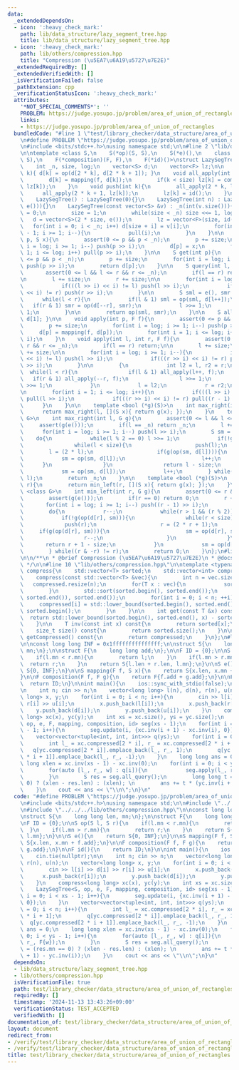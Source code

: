 ```yaml
---
data:
  _extendedDependsOn:
  - icon: ':heavy_check_mark:'
    path: lib/data_structure/lazy_segment_tree.hpp
    title: lib/data_structure/lazy_segment_tree.hpp
  - icon: ':heavy_check_mark:'
    path: lib/others/compression.hpp
    title: "Compression (\u5EA7\u6A19\u5727\u7E2E)"
  _extendedRequiredBy: []
  _extendedVerifiedWith: []
  _isVerificationFailed: false
  _pathExtension: cpp
  _verificationStatusIcon: ':heavy_check_mark:'
  attributes:
    '*NOT_SPECIAL_COMMENTS*': ''
    PROBLEM: https://judge.yosupo.jp/problem/area_of_union_of_rectangles
    links:
    - https://judge.yosupo.jp/problem/area_of_union_of_rectangles
  bundledCode: "#line 1 \"test/library_checker/data_structure/area_of_union_of_rectangles.test.cpp\"\
    \n#define PROBLEM \"https://judge.yosupo.jp/problem/area_of_union_of_rectangles\"\
    \n#include <bits/stdc++.h>\nusing namespace std;\n\n#line 2 \"lib/data_structure/lazy_segment_tree.hpp\"\
    \n\ntemplate <class S,\n    S(*op)(S, S),\n    S(*e)(),\n    class F,\n    S(*mapping)(F,\
    \ S),\n    F(*composition)(F, F),\n    F(*id)()>\nstruct LazySegTree{\nprivate:\n\
    \    int _n, size, log;\n    vector<S> d;\n    vector<F> lz;\n\n    void pull(int\
    \ k){ d[k] = op(d[2 * k], d[2 * k + 1]); }\n    void all_apply(int k, F f){\n\
    \        d[k] = mapping(f, d[k]);\n        if(k < size) lz[k] = composition(f,\
    \ lz[k]);\n    }\n    void push(int k){\n        all_apply(2 * k, lz[k]);\n  \
    \      all_apply(2 * k + 1, lz[k]);\n        lz[k] = id();\n    }\n\npublic:\n\
    \    LazySegTree() : LazySegTree(0){}\n    LazySegTree(int n) : LazySegTree(vector<S>(n,\
    \ e())){}\n    LazySegTree(const vector<S> &v) : _n(int(v.size())){\n        log\
    \ = 0;\n        size = 1;\n        while(size < _n) size <<= 1, log++;\n     \
    \   d = vector<S>(2 * size, e());\n        lz = vector<F>(size, id());\n     \
    \   for(int i = 0; i < _n; i++) d[size + i] = v[i];\n        for(int i = size\
    \ - 1; i >= 1; i--){\n            pull(i);\n        }\n    }\n\n    void update(int\
    \ p, S x){\n        assert(0 <= p && p < _n);\n        p += size;\n        for(int\
    \ i = log; i >= 1; i--) push(p >> i);\n        d[p] = x;\n        for(int i =\
    \ 1; i <= log; i++) pull(p >> i);\n    }\n\n    S get(int p){\n        assert(0\
    \ <= p && p < _n);\n        p += size;\n        for(int i = log; i >= 1; i--)\
    \ push(p >> i);\n        return d[p];\n    }\n\n    S query(int l, int r){\n \
    \       assert(0 <= l && l <= r && r <= _n);\n        if(l == r) return e();\n\
    \n        l += size;\n        r += size;\n\n        for(int i = log; i >= 1; i--){\n\
    \            if(((l >> i) << i) != l) push(l >> i);\n            if(((r >> i)\
    \ << i) != r) push(r >> i);\n        }\n\n        S sml = e(), smr = e();\n  \
    \      while(l < r){\n            if(l & 1) sml = op(sml, d[l++]);\n         \
    \   if(r & 1) smr = op(d[--r], smr);\n            l >>= 1;\n            r >>=\
    \ 1;\n        }\n\n        return op(sml, smr);\n    }\n\n    S all_query(){ return\
    \ d[1]; }\n\n    void apply(int p, F f){\n        assert(0 <= p && p < _n);\n\
    \        p += size;\n        for(int i = log; i >= 1; i--) push(p >> i);\n   \
    \     d[p] = mapping(f, d[p]);\n        for(int i = 1; i <= log; i++) pull(p >>\
    \ i);\n    }\n    void apply(int l, int r, F f){\n        assert(0 <= l && l <=\
    \ r && r <= _n);\n        if(l == r) return;\n\n        l += size;\n        r\
    \ += size;\n\n        for(int i = log; i >= 1; i--){\n            if(((l >> i)\
    \ << i) != l) push(l >> i);\n            if(((r >> i) << i) != r) push((r - 1)\
    \ >> i);\n        }\n\n        {\n            int l2 = l, r2 = r;\n          \
    \  while(l < r){\n                if(l & 1) all_apply(l++, f);\n             \
    \   if(r & 1) all_apply(--r, f);\n                l >>= 1;\n                r\
    \ >>= 1;\n            }\n            l = l2;\n            r = r2;\n        }\n\
    \n        for(int i = 1; i <= log; i++){\n            if(((l >> i) << i) != l)\
    \ pull(l >> i);\n            if(((r >> i) << i) != r) pull((r - 1) >> i);\n  \
    \      }\n    }\n\n    template <bool (*g)(S)>\n    int max_right(int l){\n  \
    \      return max_right(l, [](S x){ return g(x); });\n    }\n    template <class\
    \ G>\n    int max_right(int l, G g){\n        assert(0 <= l && l <= _n);\n   \
    \     assert(g(e()));\n        if(l == _n) return _n;\n        l += size;\n  \
    \      for(int i = log; i >= 1; i--) push(l >> i);\n        S sm = e();\n    \
    \    do{\n            while(l % 2 == 0) l >>= 1;\n            if(!g(op(sm, d[l]))){\n\
    \                while(l < size){\n                    push(l);\n            \
    \        l = (2 * l);\n                    if(g(op(sm, d[l]))){\n            \
    \            sm = op(sm, d[l]);\n                        l++;\n              \
    \      }\n                }\n                return l - size;\n            }\n\
    \            sm = op(sm, d[l]);\n            l++;\n        } while((l & -l) !=\
    \ l);\n        return _n;\n    }\n\n    template <bool (*g)(S)>\n    int min_left(int\
    \ r){\n        return min_left(r, [](S x){ return g(x); });\n    }\n    template\
    \ <class G>\n    int min_left(int r, G g){\n        assert(0 <= r && r <= _n);\n\
    \        assert(g(e()));\n        if(r == 0) return 0;\n        r += size;\n \
    \       for(int i = log; i >= 1; i--) push((r - 1) >> i);\n        S sm = e();\n\
    \        do{\n            r--;\n            while(r > 1 && (r % 2)) r >>= 1;\n\
    \            if(!g(op(d[r], sm))){\n                while(r < size){\n       \
    \             push(r);\n                    r = (2 * r + 1);\n               \
    \     if(g(op(d[r], sm))){\n                        sm = op(d[r], sm);\n     \
    \                   r--;\n                    }\n                }\n         \
    \       return r + 1 - size;\n            }\n            sm = op(d[r], sm);\n\
    \        } while((r & -r) != r);\n        return 0;\n    }\n};\n#line 2 \"lib/others/compression.hpp\"\
    \n\n/**\n * @brief Compression (\u5EA7\u6A19\u5727\u7E2E)\n * @docs docs/others/compression.md\n\
    \ */\n\n#line 10 \"lib/others/compression.hpp\"\n\ntemplate <typename T>\nstruct\
    \ compress{\n    std::vector<T> sorted;\n    std::vector<int> compressed;\n\n\
    \    compress(const std::vector<T> &vec){\n        int n = vec.size();\n     \
    \   compressed.resize(n);\n        for(T x : vec){\n            sorted.emplace_back(x);\n\
    \        }\n        std::sort(sorted.begin(), sorted.end());\n        sorted.erase(std::unique(sorted.begin(),\
    \ sorted.end()), sorted.end());\n        for(int i = 0; i < n; ++i){\n       \
    \     compressed[i] = std::lower_bound(sorted.begin(), sorted.end(), vec[i]) -\
    \ sorted.begin();\n        }\n    }\n\n    int get(const T &x) const{\n      \
    \  return std::lower_bound(sorted.begin(), sorted.end(), x) - sorted.begin();\n\
    \    }\n\n    T inv(const int x) const{\n        return sorted[x];\n    }\n\n\
    \    size_t size() const{\n        return sorted.size();\n    }\n\n    std::vector<T>\
    \ getCompressed() const{\n        return compressed;\n    }\n};\n#line 7 \"test/library_checker/data_structure/area_of_union_of_rectangles.test.cpp\"\
    \n\nconst long long INF = 0x1fffffffffffffff;\n\nstruct S{\n    long long len,\
    \ mn;\n};\n\nstruct F{\n    long long add;\n};\n\nF ID = {0};\n\nS op(S l, S r){\n\
    \    if(l.mn < r.mn){\n        return l;\n    }\n    if(l.mn > r.mn){\n      \
    \  return r;\n    }\n    return S{l.len + r.len, l.mn};\n}\n\nS e(){\n    return\
    \ S{0, INF};\n}\n\nS mapping(F f, S x){\n    return S{x.len, x.mn + f.add};\n\
    }\n\nF composition(F f, F g){\n    return F{f.add + g.add};\n}\n\nF id(){\n  \
    \  return ID;\n}\n\nint main(){\n    ios::sync_with_stdio(false);\n    cin.tie(nullptr);\n\
    \n    int n; cin >> n;\n    vector<long long> l(n), d(n), r(n), u(n);\n    vector<long\
    \ long> x, y;\n    for(int i = 0; i < n; i++){\n        cin >> l[i] >> d[i] >>\
    \ r[i] >> u[i];\n        x.push_back(l[i]);\n        x.push_back(r[i]);\n    \
    \    y.push_back(d[i]);\n        y.push_back(u[i]);\n    }\n    compress<long\
    \ long> xc(x), yc(y);\n    int xs = xc.size(), ys = yc.size();\n    LazySegTree<S,\
    \ op, e, F, mapping, composition, id> seg(xs - 1);\n    for(int i = 0; i < xs\
    \ - 1; i++){\n        seg.update(i, {xc.inv(i + 1) - xc.inv(i), 0});\n    }\n\
    \    vector<vector<tuple<int, int, int>>> q(ys);\n    for(int i = 0; i < n; i++){\n\
    \        int l_ = xc.compressed[2 * i], r_ = xc.compressed[2 * i + 1];\n     \
    \   q[yc.compressed[2 * i]].emplace_back(l_, r_, 1);\n        q[yc.compressed[2\
    \ * i + 1]].emplace_back(l_, r_, -1);\n    }\n    long long ans = 0;\n    long\
    \ long xlen = xc.inv(xs - 1) - xc.inv(0);\n    for(int i = 0; i < ys - 1; i++){\n\
    \        for(auto [l_, r_, w] : q[i]){\n            seg.apply(l_, r_, F{w});\n\
    \        }\n        S res = seg.all_query();\n        long long t = (res.mn ==\
    \ 0) ? (xlen - res.len) : (xlen); \n        ans += t * (yc.inv(i + 1) - yc.inv(i));\n\
    \    }\n    cout << ans << \"\\n\";\n}\n"
  code: "#define PROBLEM \"https://judge.yosupo.jp/problem/area_of_union_of_rectangles\"\
    \n#include <bits/stdc++.h>\nusing namespace std;\n\n#include \"../../../lib/data_structure/lazy_segment_tree.hpp\"\
    \n#include \"../../../lib/others/compression.hpp\"\n\nconst long long INF = 0x1fffffffffffffff;\n\
    \nstruct S{\n    long long len, mn;\n};\n\nstruct F{\n    long long add;\n};\n\
    \nF ID = {0};\n\nS op(S l, S r){\n    if(l.mn < r.mn){\n        return l;\n  \
    \  }\n    if(l.mn > r.mn){\n        return r;\n    }\n    return S{l.len + r.len,\
    \ l.mn};\n}\n\nS e(){\n    return S{0, INF};\n}\n\nS mapping(F f, S x){\n    return\
    \ S{x.len, x.mn + f.add};\n}\n\nF composition(F f, F g){\n    return F{f.add +\
    \ g.add};\n}\n\nF id(){\n    return ID;\n}\n\nint main(){\n    ios::sync_with_stdio(false);\n\
    \    cin.tie(nullptr);\n\n    int n; cin >> n;\n    vector<long long> l(n), d(n),\
    \ r(n), u(n);\n    vector<long long> x, y;\n    for(int i = 0; i < n; i++){\n\
    \        cin >> l[i] >> d[i] >> r[i] >> u[i];\n        x.push_back(l[i]);\n  \
    \      x.push_back(r[i]);\n        y.push_back(d[i]);\n        y.push_back(u[i]);\n\
    \    }\n    compress<long long> xc(x), yc(y);\n    int xs = xc.size(), ys = yc.size();\n\
    \    LazySegTree<S, op, e, F, mapping, composition, id> seg(xs - 1);\n    for(int\
    \ i = 0; i < xs - 1; i++){\n        seg.update(i, {xc.inv(i + 1) - xc.inv(i),\
    \ 0});\n    }\n    vector<vector<tuple<int, int, int>>> q(ys);\n    for(int i\
    \ = 0; i < n; i++){\n        int l_ = xc.compressed[2 * i], r_ = xc.compressed[2\
    \ * i + 1];\n        q[yc.compressed[2 * i]].emplace_back(l_, r_, 1);\n      \
    \  q[yc.compressed[2 * i + 1]].emplace_back(l_, r_, -1);\n    }\n    long long\
    \ ans = 0;\n    long long xlen = xc.inv(xs - 1) - xc.inv(0);\n    for(int i =\
    \ 0; i < ys - 1; i++){\n        for(auto [l_, r_, w] : q[i]){\n            seg.apply(l_,\
    \ r_, F{w});\n        }\n        S res = seg.all_query();\n        long long t\
    \ = (res.mn == 0) ? (xlen - res.len) : (xlen); \n        ans += t * (yc.inv(i\
    \ + 1) - yc.inv(i));\n    }\n    cout << ans << \"\\n\";\n}\n"
  dependsOn:
  - lib/data_structure/lazy_segment_tree.hpp
  - lib/others/compression.hpp
  isVerificationFile: true
  path: test/library_checker/data_structure/area_of_union_of_rectangles.test.cpp
  requiredBy: []
  timestamp: '2024-11-13 13:43:26+09:00'
  verificationStatus: TEST_ACCEPTED
  verifiedWith: []
documentation_of: test/library_checker/data_structure/area_of_union_of_rectangles.test.cpp
layout: document
redirect_from:
- /verify/test/library_checker/data_structure/area_of_union_of_rectangles.test.cpp
- /verify/test/library_checker/data_structure/area_of_union_of_rectangles.test.cpp.html
title: test/library_checker/data_structure/area_of_union_of_rectangles.test.cpp
---
```

